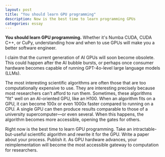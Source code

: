 ```yaml
---
layout: post
title: "You should learn GPU programming"
description: Now is the best time to learn programming GPUs
categories: essay
---
```


**You should learn GPU programming.** Whether it's Numba CUDA, CUDA C++, or CuPy, understanding how and when to use GPUs will make you a better software engineer.

I claim that the current generation of AI GPUs will soon become obsolete. This could happen after the AI bubble bursts, or perhaps once consumer hardware becomes capable of running GPT-4o-level large language models (LLMs).

The most interesting scientific algorithms are often those that are too computationally expensive to use. They are interesting precisely because most researchers can't afford to run them. Sometimes, these algorithms "fit" well on an AI-oriented GPU, like an H100. When an algorithm fits on a GPU, it can become 100x or even 1000x faster compared to running on a CPU. A single GPU can then produce results comparable to those of a university supercomputer—or even several. When this happens, the algorithm becomes more accessible, opening the gates for others.

Right now is the best time to learn GPU programming. Take an intractable-but-useful scientific algorithm and rewrite it for the GPU. Write a paper about your process. Publish it. As GPU hardware advances, your reimplementation will become the most accessible gateway to computation for researchers.
